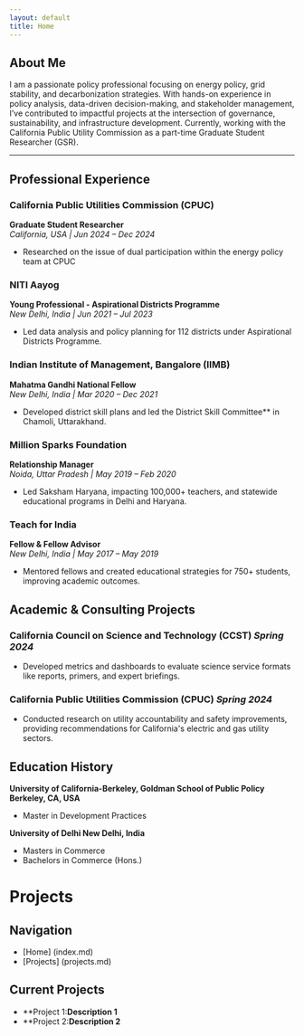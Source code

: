 ```yaml
---
layout: default
title: Home
---
```


## About Me

I am a passionate policy professional focusing on energy policy, grid stability, and decarbonization strategies. With hands-on experience in policy analysis, data-driven decision-making, and stakeholder management, I’ve contributed to impactful projects at the intersection of governance, sustainability, and infrastructure development. Currently, working with the California Public Utility Commission as a part-time Graduate Student Researcher (GSR).

---

## Professional Experience

### California Public Utilities Commission (CPUC)
**Graduate Student Researcher**  
*California, USA | Jun 2024 – Dec 2024*  
- Researched on the issue of dual participation within the energy policy team at CPUC

### NITI Aayog
**Young Professional - Aspirational Districts Programme**  
*New Delhi, India | Jun 2021 – Jul 2023*  
- Led data analysis and policy planning for 112 districts under Aspirational Districts Programme.

### Indian Institute of Management, Bangalore (IIMB)
**Mahatma Gandhi National Fellow**  
*New Delhi, India | Mar 2020 – Dec 2021*  
- Developed district skill plans and led the District Skill Committee** in Chamoli, Uttarakhand.

### Million Sparks Foundation
**Relationship Manager**  
*Noida, Uttar Pradesh | May 2019 – Feb 2020*  
- Led Saksham Haryana, impacting 100,000+ teachers, and statewide educational programs in Delhi and Haryana.

### Teach for India
**Fellow & Fellow Advisor**  
*New Delhi, India | May 2017 – May 2019*  
- Mentored fellows and created educational strategies for 750+ students, improving academic outcomes.

## Academic & Consulting Projects

### California Council on Science and Technology (CCST)  *Spring 2024*  
- Developed metrics and dashboards to evaluate science service formats like reports, primers, and expert briefings.  

### California Public Utilities Commission (CPUC)  *Spring 2024*  
- Conducted research on utility accountability and safety improvements, providing recommendations for California's electric and gas utility sectors.

## Education History
**University of California-Berkeley, Goldman School of Public Policy Berkeley, CA, USA**
- Master in Development Practices 

**University of Delhi New Delhi, India**
- Masters in Commerce  
- Bachelors in Commerce (Hons.)

# Projects 

## Navigation
- [Home] (index.md)
- [Projects] (projects.md)

## Current Projects
- **Project 1:**Description 1**
- **Project 2:**Description 2**

